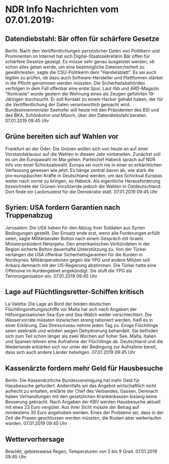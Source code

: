 # NDR Info Nachrichten vom 07.01.2019:


## Datendiebstahl: Bär offen für schärfere Gesetze
Berlin: Nach den Veröffentlichungen persönlicher Daten von Politikern und Prominenten im Internet hat sich Digital-Staatssekretärin Bär offen für schärfere Gesetze gezeigt. Es müsse sehr genau ausgelotet werden, ob schon alles getan werde, um eine bestmögliche Datensicherheit zu gewährleisten, sagte die CSU-Politikerin dem "Handelsblatt". Es sei auch legitim zu prüfen, ob dazu auch Software-Hersteller und Plattformen stärker in die Pflicht genommen werden müssten. Die Sicherheitsbehörden verfolgen in dem Fall offenbar eine erste Spur. Laut rbb und ARD-Magazin "Kontraste" wurde gestern die Wohnung eines als Zeugen geführten 19-Jährigen durchsucht. Er soll Kontakt zu einem Hacker gehabt haben, der für die Veröffentlichung der Daten verantwortlich gemacht wird. Bundesinnenminister Seehofer will heute mit den Präsidenten des BSI und des BKA, Schönbohm und Münch, über den Datendiebstahl beraten. 07.01.2019 09:45 Uhr 

## Grüne bereiten sich auf Wahlen vor
Frankfurt an der Oder: Die Grünen wollen sich von heute an auf einer Vorstandsklausur auf die Wahlen in diesem Jahr vorbereiten. Zunächst soll es um die Europawahl im Mai gehen. Parteichef Habeck sprach auf NDR Info von einer Schicksalswahl. Europa sei noch nie in einer so erbärmlichen Verfassung gewesen wie jetzt. Es hänge zentral davon ab, wie stark die pro-europäischen Kräfte in Deutschland werden, um das Schicksal Europas weiter nach vorne zu bringen, so Habeck. Als eigentliche Herausforderung bezeichnete der Grünen-Vorsitzende jedoch die Wahlen in Ostdeutschland. Dort finde ein Lackmustest für die Demokratie statt. 07.01.2019 09:45 Uhr 

## Syrien: USA fordern Garantien nach Truppenabzug
Jerusalem: 	Die USA haben für den Abzug ihrer Soldaten aus Syrien Bedingungen gestellt. Der Einsatz ende erst, wenn alle Forderungen erfüllt seien, sagte Militärberater Bolton nach einem Gespräch mit Israels Ministerpräsident Netanjahu. Den amerikanischen Verbündeten in der Region sicherte Bolton dauerhafte Unterstützung zu. Von der Türkei verlangen die USA offenbar Sicherheitsgarantien für die Kurden in Nordsyrien. Militäroperationen gegen die YPG und andere Milizen soll Ankara demnach mit der US-Regierung abstimmen. Die Türkei hatte eine Offensive im Kurdengebiet angekündigt. Sie stuft die YPG als Terrororganisation ein. 07.01.2019 09:45 Uhr 

## Lage auf Flüchtlingsretter-Schiffen kritisch
La Valetta: 	Die Lage an Bord der beiden deutschen Flüchtlingsrettungsschiffe vor Malta hat sich nach Angaben der Hilfsorganisationen Sea-Eye und Sea-Watch weiter verschlechtert. Die Wasservorräte müssten inzwischen streng rationiert werden, hieß es in einer Erklärung. Das Stressniveau nehme jeden Tag zu. Einige Flüchtlinge seien seekrank und würden wegen Dehydrierung behandelt. Sie befinden sich zum Teil schon länger als zwei Wochen auf hoher See. Malta, Italien und Spanien lehnen eine Aufnahme der Flüchtlinge ab. Deutschland und die Niederlande erklärten sich nur unter der Bedingung zur Aufnahme bereit, dass sich auch andere Länder beteiligen. 07.01.2019 09:45 Uhr 

## Kassenärzte fordern mehr Geld für Hausbesuche
Berlin:	Die Kassenärztliche Bundesvereinigung hat mehr Geld für Hausbesuche gefordert. Andernfalls sei das Angebot wirtschaftlich nicht aufrecht zu erhalten, erklärte der Chef des Verbandes, Gassen. Demnach haben Verhandlungen mit den gesetzlichen Krankenkassen bislang keine Besserung gebracht. Nach Angaben der KBV werden Hausbesuche aktuell mit etwa 23 Euro vergütet. Aus ihrer Sicht müsste der Betrag auf mindestens 30 Euro angehoben werden. Eines der Probleme sei, dass in der Zeit die Praxen geschlossen werden müssten, die Kosten aber weiterlaufen würden. 07.01.2019 09:45 Uhr 

## Wettervorhersage
Bewölkt, gebietsweise Regen, Temperaturen von 5 bis 9 Grad. 07.01.2019 09:45 Uhr 
